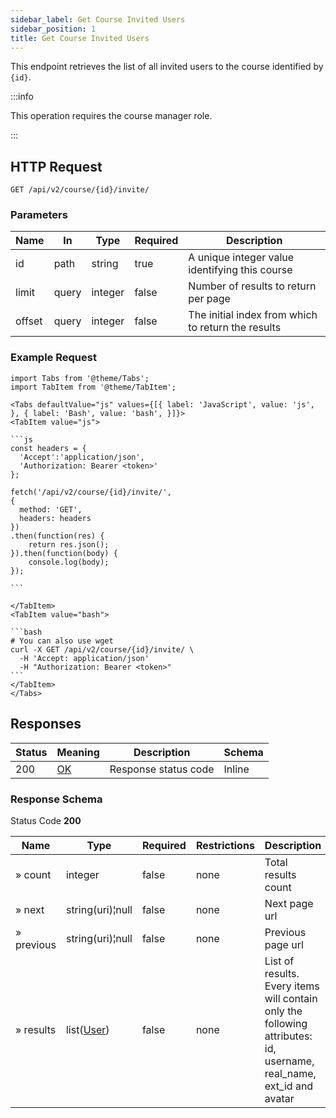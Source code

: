 ```yaml
---
sidebar_label: Get Course Invited Users
sidebar_position: 1
title: Get Course Invited Users
---
```


This endpoint retrieves the list of all invited users to the course identified by `{id}`.

:::info

This operation requires the course manager role.

:::

## HTTP Request

`GET /api/v2/course/{id}/invite/`

### Parameters

| Name   | In    | Type    | Required | Description                                        |
|--------|-------|---------|----------|----------------------------------------------------|
| id     | path  | string  | true     | A unique integer value identifying this course     |
| limit  | query | integer | false    | Number of results to return per page               |
| offset | query | integer | false    | The initial index from which to return the results |

### Example Request

````mdx-code-block
import Tabs from '@theme/Tabs';
import TabItem from '@theme/TabItem';

<Tabs defaultValue="js" values={[{ label: 'JavaScript', value: 'js', }, { label: 'Bash', value: 'bash', }]}>
<TabItem value="js">

```js
const headers = {
  'Accept':'application/json',
  'Authorization: Bearer <token>'
};

fetch('/api/v2/course/{id}/invite/',
{
  method: 'GET',
  headers: headers
})
.then(function(res) {
    return res.json();
}).then(function(body) {
    console.log(body);
});

```

</TabItem>
<TabItem value="bash">

```bash
# You can also use wget
curl -X GET /api/v2/course/{id}/invite/ \
  -H 'Accept: application/json'
  -H "Authorization: Bearer <token>"
```
</TabItem>
</Tabs>
````

## Responses

| Status | Meaning                                                 | Description          | Schema |
|--------|---------------------------------------------------------|----------------------|--------|
| 200    | [OK](https://tools.ietf.org/html/rfc7231#section-6.3.1) | Response status code | Inline |

### Response Schema

Status Code **200**

| Name       | Type                                             | Required | Restrictions | Description                                                                                                         |
|------------|--------------------------------------------------|----------|--------------|---------------------------------------------------------------------------------------------------------------------|
| » count    | integer                                          | false    | none         | Total results count                                                                                                 |
| » next     | string(uri)¦null                                 | false    | none         | Next page url                                                                                                       |
| » previous | string(uri)¦null                                 | false    | none         | Previous page url                                                                                                   |
| » results  | list([User](/docs/apireference/v2/schemas/user)) | false    | none         | List of results. Every items will contain only the following attributes: id, username, real_name, ext_id and avatar |
